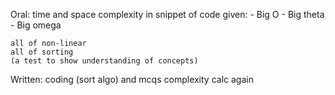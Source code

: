 Oral:
    time and space complexity in snippet of code given:
        - Big O
        - Big theta
        - Big omega

    all of non-linear
    all of sorting
    (a test to show understanding of concepts)

Written:
    coding (sort algo) and mcqs
    complexity calc again